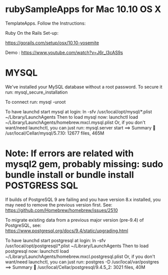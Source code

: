 # rubySampleApps for Mac 10.10 OS X
TemplateApps.
Follow the Instructions: 

Ruby On the Rails Set-up:

https://gorails.com/setup/osx/10.10-yosemite

Demo : https://www.youtube.com/watch?v=J6r_l3cAS9s

MYSQL
=====
We've installed your MySQL database without a root password. To secure it run:
    mysql_secure_installation

To connect run:
    mysql -uroot

To have launchd start mysql at login:
  ln -sfv /usr/local/opt/mysql/*.plist ~/Library/LaunchAgents
Then to load mysql now:
  launchctl load ~/Library/LaunchAgents/homebrew.mxcl.mysql.plist
Or, if you don't want/need launchctl, you can just run:
  mysql.server start
==> Summary
🍺  /usr/local/Cellar/mysql/5.7.10: 12677 files, 465M


Note: If errors are related with mysql2 gem, probably missing:
sudo  bundle install or bundle install
POSTGRESS SQL
=============

If builds of PostgreSQL 9 are failing and you have version 8.x installed,
you may need to remove the previous version first. See:
  https://github.com/Homebrew/homebrew/issues/2510

To migrate existing data from a previous major version (pre-9.4) of PostgreSQL, see:
  https://www.postgresql.org/docs/9.4/static/upgrading.html

To have launchd start postgresql at login:
  ln -sfv /usr/local/opt/postgresql/*.plist ~/Library/LaunchAgents
Then to load postgresql now:
  launchctl load ~/Library/LaunchAgents/homebrew.mxcl.postgresql.plist
Or, if you don't want/need launchctl, you can just run:
  postgres -D /usr/local/var/postgres
==> Summary
🍺  /usr/local/Cellar/postgresql/9.4.5_2: 3021 files, 40M

